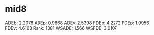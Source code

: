 # mid8

ADEb: 2.2078
ADEp: 0.9868
ADEv: 2.5398
FDEb: 4.2272
FDEp: 1.9956
FDEv: 4.6163
Rank: 1381
WSADE: 1.566
WSFDE: 3.0107